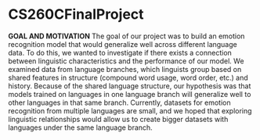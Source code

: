 # CS260CFinalProject

**GOAL AND MOTIVATION**
The goal of our project was to build an emotion recognition model that would generalize well across different language data. To do this, we wanted to investigate if there exists a connection between linguistic characteristics and the performance of our model. We examined data from language branches, which linguists group based on shared features in structure (compound word usage, word order, etc.) and history. Because of the shared language structure, our hypothesis was that models trained on languages in one language branch will generalize well to other languages in that same branch. Currently, datasets for emotion recognition from multiple languages are small, and we hoped that exploring linguistic relationships would allow us to create bigger datasets with languages under the same language branch.





